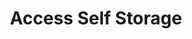 ---
title: "Access Self Storage"
url: /kingston-upon-thames/access-self-storage/
shop: storage rental
---